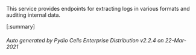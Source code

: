 






This service provides endpoints for extracting logs in various formats and auditing internal data.

[:summary]

###### Auto generated by Pydio Cells Enterprise Distribution v2.2.4 on 22-Mar-2021
